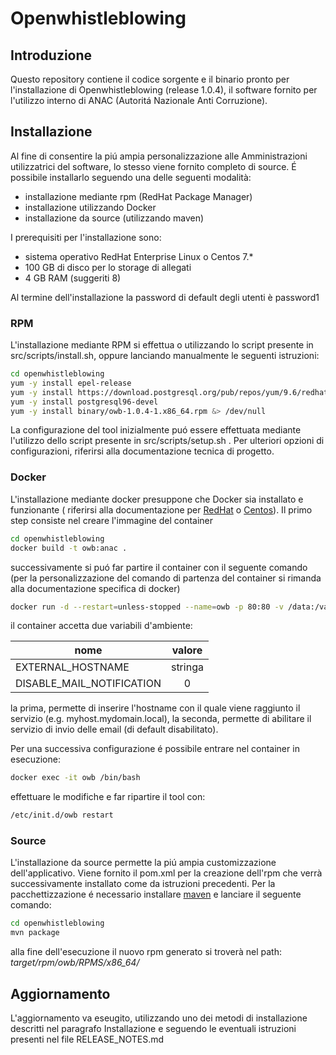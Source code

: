 # Openwhistleblowing

## Introduzione
Questo repository contiene il codice sorgente e il binario pronto per
l'installazione di Openwhistleblowing (release 1.0.4), il software fornito per
l'utilizzo interno di ANAC (Autoritá Nazionale Anti Corruzione).

## Installazione
Al fine di consentire la piú ampia personalizzazione alle Amministrazioni
utilizzatrici del software, lo stesso viene fornito completo di source. É
possibile installarlo seguendo una delle seguenti modalità:

- installazione mediante rpm (RedHat Package Manager)
- installazione utilizzando Docker
- installazione da source (utilizzando maven)

I prerequisiti per l'installazione sono:
- sistema operativo RedHat Enterprise  Linux o Centos 7.*
- 100 GB di disco per lo storage di allegati
- 4 GB RAM (suggeriti 8)

Al termine dell'installazione la password di default degli utenti è password1

### RPM
L'installazione mediante RPM si effettua o utilizzando lo script presente in src/scripts/install.sh,
oppure lanciando manualmente le seguenti istruzioni:

```bash
cd openwhistleblowing
yum -y install epel-release
yum -y install https://download.postgresql.org/pub/repos/yum/9.6/redhat/rhel-6-x86_64/pgdg-redhat-repo-latest.noarch.rpm
yum -y install postgresql96-devel
yum -y install binary/owb-1.0.4-1.x86_64.rpm &> /dev/null
```
La configurazione del tool inizialmente puó essere effettuata mediante l'utilizzo dello script
presente in src/scripts/setup.sh . Per ulteriori opzioni di configurazioni, riferirsi alla documentazione
tecnica di progetto.

### Docker
L'installazione mediante docker presuppone che Docker sia installato e funzionante (
riferirsi alla documentazione per [RedHat](https://docs.docker.com/install/linux/docker-ee/rhel/) o
[Centos](https://docs.docker.com/install/linux/docker-ce/centos/)).
Il primo step consiste nel creare l'immagine del container
```bash
cd openwhistleblowing
docker build -t owb:anac .
```
successivamente si puó far partire il container con il seguente comando (per la personalizzazione
del comando di partenza del container si rimanda alla documentazione specifica di docker)
```bash
docker run -d --restart=unless-stopped --name=owb -p 80:80 -v /data:/var/owb/files owb:anac
```
il container accetta due variabili d'ambiente:

| nome                      |   valore  |
|---------------------------|:---------:|
| EXTERNAL_HOSTNAME         |  stringa  |
| DISABLE_MAIL_NOTIFICATION |     0     |

la prima, permette di inserire l'hostname con il quale viene raggiunto il servizio (e.g. myhost.mydomain.local),
la seconda, permette di abilitare il servizio di invio delle email (di default disabilitato).

Per una successiva configurazione é possibile entrare nel container in esecuzione:
```bash
docker exec -it owb /bin/bash
```
effettuare le modifiche e far ripartire il tool con:
```bash
/etc/init.d/owb restart
```

### Source
L'installazione da source permette la piú ampia customizzazione dell'applicativo. Viene
fornito il pom.xml per la creazione dell'rpm che verrà successivamente installato come
da istruzioni precedenti.
Per la pacchettizzazione é necessario installare [maven](https://maven.apache.org/) e 
lanciare il seguente comando:
```bash
cd openwhistleblowing
mvn package
```
alla fine dell'esecuzione il nuovo rpm generato si troverà nel path:
*target/rpm/owb/RPMS/x86_64/*

## Aggiornamento
L'aggiornamento va eseugito, utilizzando uno dei metodi di installazione descritti
nel paragrafo Installazione e seguendo le eventuali istruzioni presenti nel file
RELEASE_NOTES.md
